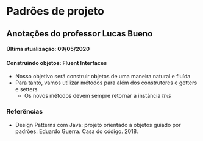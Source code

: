 # Padrões de projeto

## Anotações do professor Lucas Bueno

#### Última atualização: 09/05/2020

#### Construindo objetos: Fluent Interfaces
- Nosso objetivo será construir objetos de uma maneira natural e fluída
- Para tanto, vamos utilizar métodos para além dos construtores e getters e setters
    - Os novos métodos devem sempre retornar a instância *this*

### Referências

- Design Patterns com Java: projeto orientado a objetos guiado por padrões. Eduardo Guerra. Casa do código. 2018.